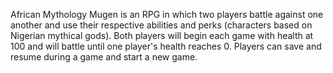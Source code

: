 African Mythology Mugen is an RPG in which two players battle against one another
and use their respective abilities and perks (characters based on Nigerian mythical gods). 
Both players will begin each game with health at 100 and will battle until one player's health reaches 0.
Players can save and resume during a game and start a new game.
